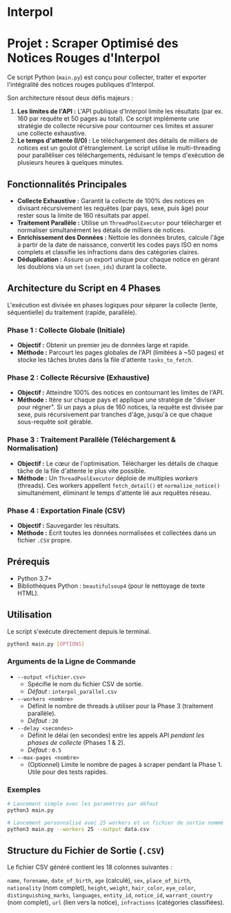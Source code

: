 # Interpol

# Projet : Scraper Optimisé des Notices Rouges d'Interpol

Ce script Python (`main.py`) est conçu pour collecter, traiter et exporter l'intégralité des notices rouges publiques d'Interpol.

Son architecture résout deux défis majeurs :

1.  **Les limites de l'API :** L'API publique d'Interpol limite les résultats (par ex. 160 par requête et 50 pages au total). Ce script implémente une stratégie de collecte récursive pour contourner ces limites et assurer une collecte exhaustive.
2.  **Le temps d'attente (I/O) :** Le téléchargement des détails de milliers de notices est un goulot d'étranglement. Le script utilise le multi-threading pour paralléliser ces téléchargements, réduisant le temps d'exécution de plusieurs heures à quelques minutes.

## Fonctionnalités Principales

  * **Collecte Exhaustive :** Garantit la collecte de 100% des notices en divisant récursivement les requêtes (par pays, sexe, puis âge) pour rester sous la limite de 160 résultats par appel.
  * **Traitement Parallèle :** Utilise un `ThreadPoolExecutor` pour télécharger et normaliser simultanément les détails de milliers de notices.
  * **Enrichissement des Données :** Nettoie les données brutes, calcule l'âge à partir de la date de naissance, convertit les codes pays ISO en noms complets et classifie les infractions dans des catégories claires.
  * **Déduplication :** Assure un export unique pour chaque notice en gérant les doublons via un `set` (`seen_ids`) durant la collecte.

## Architecture du Script en 4 Phases

L'exécution est divisée en phases logiques pour séparer la collecte (lente, séquentielle) du traitement (rapide, parallèle).

### Phase 1 : Collecte Globale (Initiale)

  * **Objectif :** Obtenir un premier jeu de données large et rapide.
  * **Méthode :** Parcourt les pages globales de l'API (limitées à \~50 pages) et stocke les tâches brutes dans la file d'attente `tasks_to_fetch`.

### Phase 2 : Collecte Récursive (Exhaustive)

  * **Objectif :** Atteindre 100% des notices en contournant les limites de l'API.
  * **Méthode :** Itère sur chaque pays et applique une stratégie de "diviser pour régner". Si un pays a plus de 160 notices, la requête est divisée par sexe, puis récursivement par tranches d'âge, jusqu'à ce que chaque sous-requête soit gérable.

### Phase 3 : Traitement Parallèle (Téléchargement & Normalisation)

  * **Objectif :** Le cœur de l'optimisation. Télécharger les détails de chaque tâche de la file d'attente le plus vite possible.
  * **Méthode :** Un `ThreadPoolExecutor` déploie de multiples *workers* (threads). Ces workers appellent `fetch_detail()` et `normalize_notice()` simultanément, éliminant le temps d'attente lié aux requêtes réseau.

### Phase 4 : Exportation Finale (CSV)

  * **Objectif :** Sauvegarder les résultats.
  * **Méthode :** Écrit toutes les données normalisées et collectées dans un fichier `.CSV` propre.

## Prérequis

  * Python 3.7+
  * Bibliothèques Python : `beautifulsoup4` (pour le nettoyage de texte HTML).

## Utilisation

Le script s'exécute directement depuis le terminal.

```bash
python3 main.py [OPTIONS]
```

### Arguments de la Ligne de Commande

  * `--output <fichier.csv>`
      * Spécifie le nom du fichier CSV de sortie.
      * *Défaut :* `interpol_parallel.csv`
  * `--workers <nombre>`
      * Définit le nombre de threads à utiliser pour la Phase 3 (traitement parallèle).
      * *Défaut :* `20`
  * `--delay <secondes>`
      * Définit le délai (en secondes) entre les appels API *pendant les phases de collecte* (Phases 1 & 2).
      * *Défaut :* `0.5`
  * `--max-pages <nombre>`
      * (Optionnel) Limite le nombre de pages à scraper pendant la Phase 1. Utile pour des tests rapides.

### Exemples

```bash
# Lancement simple avec les paramètres par défaut
python3 main.py

# Lancement personnalisé avec 25 workers et un fichier de sortie nommé "data.csv"
python3 main.py --workers 25 --output data.csv
```

## Structure du Fichier de Sortie (`.CSV`)

Le fichier CSV généré contient les 18 colonnes suivantes :

`name`, `forename`, `date_of_birth`, `age` (calculé), `sex`, `place_of_birth`, `nationality` (nom complet), `height`, `weight`, `hair_color`, `eye_color`, `distinguishing_marks`, `languages`, `entity_id`, `notice_id`, `warrant_country` (nom complet), `url` (lien vers la notice), `infractions` (catégories classifiées).